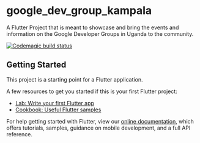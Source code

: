 # google_dev_group_kampala

A Flutter Project that is meant to showcase and bring the events and information on the Google Developer Groups in Uganda to the community.

[![Codemagic build status](https://api.codemagic.io/apps/5dfa3985306e034f58632993/5dfa3985306e034f58632992/status_badge.svg)](https://codemagic.io/apps/5dfa3985306e034f58632993/5dfa3985306e034f58632992/latest_build)

## Getting Started

This project is a starting point for a Flutter application.

A few resources to get you started if this is your first Flutter project:

- [Lab: Write your first Flutter app](https://flutter.dev/docs/get-started/codelab)
- [Cookbook: Useful Flutter samples](https://flutter.dev/docs/cookbook)

For help getting started with Flutter, view our
[online documentation](https://flutter.dev/docs), which offers tutorials,
samples, guidance on mobile development, and a full API reference.
